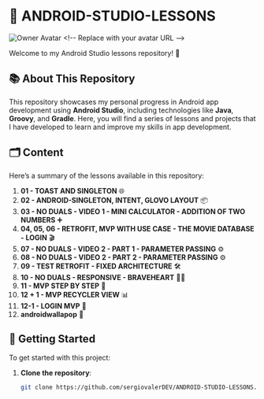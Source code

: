# 📱 ANDROID-STUDIO-LESSONS

![Owner Avatar]([[https://your-avatar-url.com/avatar.png](https://avatars.githubusercontent.com/u/161168949?v=4&size=64](https://avatars.githubusercontent.com/u/161168949?v=4))) <!-- Replace with your avatar URL -->

Welcome to my Android Studio lessons repository! 🌟

## 📚 About This Repository

This repository showcases my personal progress in Android app development using **Android Studio**, including technologies like **Java**, **Groovy**, and **Gradle**. Here, you will find a series of lessons and projects that I have developed to learn and improve my skills in app development.

## 🗂️ Content

Here’s a summary of the lessons available in this repository:

1. **01 - TOAST AND SINGLETON** 🌐
2. **02 - ANDROID-SINGLETON, INTENT, GLOVO LAYOUT** 📦
3. **03 - NO DUALS - VIDEO 1 - MINI CALCULATOR - ADDITION OF TWO NUMBERS** ➕
4. **04, 05, 06 - RETROFIT, MVP WITH USE CASE - THE MOVIE DATABASE - LOGIN** 🎬
5. **07 - NO DUALS - VIDEO 2 - PART 1 - PARAMETER PASSING** ⚙️
6. **08 - NO DUALS - VIDEO 2 - PART 2 - PARAMETER PASSING** ⚙️
7. **09 - TEST RETROFIT - FIXED ARCHITECTURE** 🛠️
8. **10 - NO DUALS - RESPONSIVE - BRAVEHEART** 🏴‍☠️
9. **11 - MVP STEP BY STEP** 🧩
10. **12 + 1 - MVP RECYCLER VIEW** 📊
11. **12-1 - LOGIN MVP** 🔑
12. **androidwallapop** 📱

## 🚀 Getting Started

To get started with this project:

1. **Clone the repository**:
   ```bash
   git clone https://github.com/sergiovalerDEV/ANDROID-STUDIO-LESSONS.git

